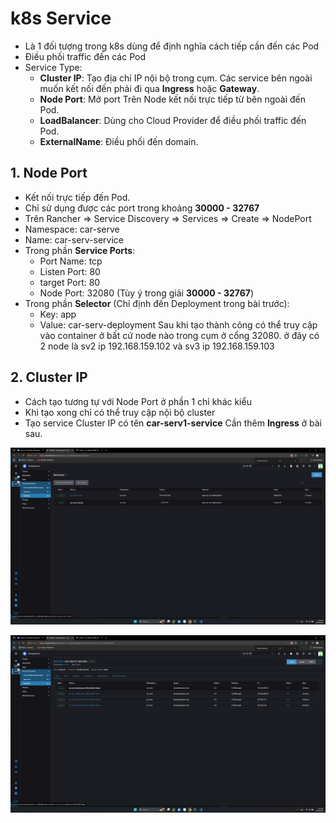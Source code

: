 # k8s Service

- Là 1 đối tượng trong k8s dùng để định nghĩa cách tiếp cần đến các Pod
- Điều phối traffic đến các Pod
- Service Type:
  - **Cluster IP**: Tạo địa chỉ IP nội bộ trong cụm. Các service bên ngoài muốn kết nối đến phải đi qua **Ingress** hoặc **Gateway**.
  - **Node Port**: Mở port Trên Node kết nối trực tiếp từ bên ngoài đến Pod.
  - **LoadBalancer**: Dùng cho Cloud Provider để điều phối traffic đến Pod.
  - **ExternalName**: Điều phối đến domain.

## 1. Node Port

- Kết nối trực tiếp đến Pod.
- Chỉ sử dụng được các port trong khoảng **30000 - 32767**
- Trên Rancher => Service Discovery => Services => Create => NodePort
- Namespace: car-serve
- Name: car-serv-service
- Trong phần **Service Ports**:
  - Port Name: tcp
  - Listen Port: 80
  - target Port: 80
  - Node Port: 32080 (Tùy ý trong giải **30000 - 32767**)
- Trong phần **Selector** (Chỉ định đến Deployment trong bài trước):
  - Key: app
  - Value: car-serv-deployment
  Sau khi tạo thành công có thể truy cập vào container ở bất cứ node nào trong cụm ở cổng 32080. ở đây có 2 node là sv2 ip 192.168.159.102 và sv3 ip 192.168.159.103

## 2. Cluster IP

- Cách tạo tương tự với Node Port ở phần 1 chỉ khác kiểu
- Khi tạo xong chỉ có thể truy cập nội bộ cluster
- Tạo service Cluster IP có tên **car-serv1-service** Cần thêm **Ingress** ở bài sau.

![](./images/1.png)

![](./images/2.png)

